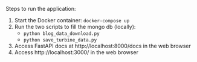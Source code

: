  Steps to run the application:
 1. Start the Docker container: `docker-compose up`
 2. Run the two scripts to fill the mongo db (locally):
    - `python blog_data_download.py`
    - `python save_turbine_data.py`
 3. Access FastAPI docs at http://localhost:8000/docs in the web browser
 4. Access http://localhost:3000/ in the web browser
 